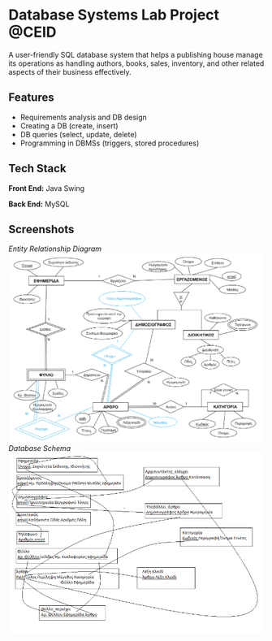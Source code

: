 
# Database Systems Lab Project @CEID

A user-friendly SQL database system that helps a publishing house manage its operations as handling authors, books, sales, inventory, and other related aspects of their business effectively.




## Features

- Requirements analysis and DB design
- Creating a DB (create, insert)
- DB queries (select, update, delete)
- Programming in DBMSs (triggers, stored procedures)

## Tech Stack

**Front End:** Java Swing

**Back End:** MySQL



## Screenshots
*Entity Relationship Diagram*
![ER](https://github.com/manosmin/ceid-dblab/blob/master/screenshots/er.png)
*Database Schema*
![Schema](https://github.com/manosmin/ceid-dblab/blob/master/screenshots/schema.png)

